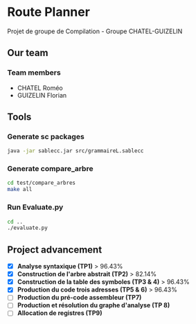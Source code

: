 # Route Planner

Projet de groupe de Compilation - Groupe CHATEL-GUIZELIN

## Our team

### Team members

- CHATEL Roméo
- GUIZELIN Florian
## Tools

### Generate sc packages

```bash
java -jar sablecc.jar src/grammaireL.sablecc
```

### Generate compare_arbre

```bash
cd test/compare_arbres
make all
```

### Run Evaluate.py

```bash
cd ..
./evaluate.py
```

## Project advancement

- [x] **Analyse syntaxique (TP1)** > 96.43%
- [x] **Construction de l'arbre abstrait (TP2)** > 82.14%
- [x] **Construction de la table des symboles (TP3 & 4)** > 96.43%
- [x] **Production du code trois adresses (TP5 & 6)** > 96.43%
- [ ] **Production du pré-code assembleur (TP7)**
- [ ] **Production et résolution du graphe d'analyse (TP 8)**
- [ ] **Allocation de registres (TP9)**
